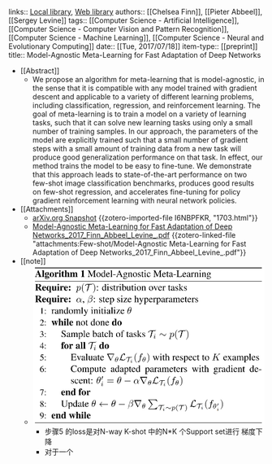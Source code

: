 links:: [Local library](zotero://select/library/items/M8ZKKCEF), [Web library](https://www.zotero.org/users/9034808/items/M8ZKKCEF)
authors:: [[Chelsea Finn]], [[Pieter Abbeel]], [[Sergey Levine]]
tags:: [[Computer Science - Artificial Intelligence]], [[Computer Science - Computer Vision and Pattern Recognition]], [[Computer Science - Machine Learning]], [[Computer Science - Neural and Evolutionary Computing]]
date:: [[Tue, 2017/07/18]]
item-type:: [[preprint]]
title:: Model-Agnostic Meta-Learning for Fast Adaptation of Deep Networks

- [[Abstract]]
	- We propose an algorithm for meta-learning that is model-agnostic, in the sense that it is compatible with any model trained with gradient descent and applicable to a variety of different learning problems, including classification, regression, and reinforcement learning. The goal of meta-learning is to train a model on a variety of learning tasks, such that it can solve new learning tasks using only a small number of training samples. In our approach, the parameters of the model are explicitly trained such that a small number of gradient steps with a small amount of training data from a new task will produce good generalization performance on that task. In effect, our method trains the model to be easy to fine-tune. We demonstrate that this approach leads to state-of-the-art performance on two few-shot image classification benchmarks, produces good results on few-shot regression, and accelerates fine-tuning for policy gradient reinforcement learning with neural network policies.
- [[Attachments]]
	- [arXiv.org Snapshot](https://arxiv.org/abs/1703.03400) {{zotero-imported-file I6NBPFKR, "1703.html"}}
	- [Model-Agnostic Meta-Learning for Fast Adaptation of Deep Networks_2017_Finn_Abbeel_Levine_.pdf](zotero://select/library/items/DRUX3TTX) {{zotero-linked-file "attachments:Few-shot/Model-Agnostic Meta-Learning for Fast Adaptation of Deep Networks_2017_Finn_Abbeel_Levine_.pdf"}}
- [[note]]
	- ![image.png](../assets/image_1657592055153_0.png)
		- 步骤5 的loss是对N-way K-shot 中的N*K 个Support set进行 梯度下降
		- 对于一个